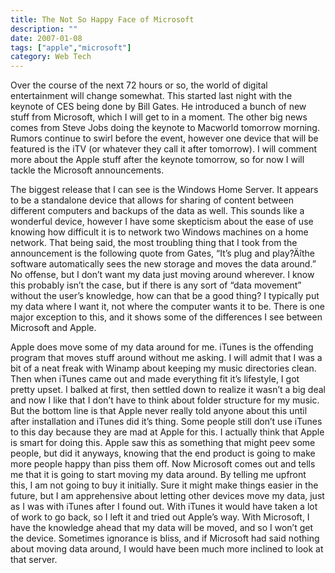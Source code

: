 ```yaml
---
title: The Not So Happy Face of Microsoft
description: ""
date: 2007-01-08
tags: ["apple","microsoft"]
category: Web Tech
---
```



<p>Over the course of the next 72 hours or so, the world of digital entertainment will change somewhat.  This started last night with the keynote of CES being done by Bill Gates.  He introduced a bunch of new stuff from Microsoft, which I will get to in a moment.  The other big news comes from Steve Jobs doing the keynote to Macworld tomorrow morning.  Rumors continue to swirl before the event, however one device that will be featured is the iTV (or whatever they call it after tomorrow).  I will comment more about the Apple stuff after the keynote tomorrow, so for now I will tackle the Microsoft announcements.

</p>

<p>The biggest release that I can see is the Windows Home Server.  It appears to be a standalone device that allows for sharing of content between different computers and backups of the data as well.  This sounds like a wonderful device, however I have some skepticism about the ease of use knowing how difficult it is to network two Windows machines on a home network.  That being said, the most troubling thing that I took from the announcement is the following quote from Gates, “It’s plug and play?Äîthe software automatically sees the new storage and moves the data around.”  No offense, but I don’t want my data just moving around wherever.  I know this probably isn’t the case, but if there is any sort of “data movement” without the user’s knowledge, how can that be a good thing?  I typically put my data where I want it, not where the computer wants it to be.  There is one major exception to this, and it shows some of the differences I see between Microsoft and Apple.

</p>

<p>Apple does move some of my data around for me.  iTunes is the offending program that moves stuff around without me asking.  I will admit that I was a bit of a neat freak with Winamp about keeping my music directories clean.  Then when iTunes came out and made everything fit it’s lifestyle, I got pretty upset.  I balked at first, then settled down to realize it wasn’t a big deal and now I like that I don’t have to think about folder structure for my music.  But the bottom line is that Apple never really told anyone about this until after installation and iTunes did it’s thing.  Some people still don’t use iTunes to this day because they are mad at Apple for this.  I actually think that Apple is smart for doing this.  Apple saw this as something that might peev some people, but did it anyways, knowing that the end product is going to make more people happy than piss them off.  Now Microsoft comes out and tells me that it is going to start moving my data around.  By telling me upfront this, I am not going to buy it initially.  Sure it might make things easier in the future, but I am apprehensive about letting other devices move my data, just as I was with iTunes after I found out.  With iTunes it would have taken a lot of work to go back, so I left it and tried out Apple’s way.  With Microsoft, I have the knowledge ahead that my data will be moved, and so I won’t get the device.  Sometimes ignorance is bliss, and if Microsoft had said nothing about moving data around, I would have been much more inclined to look at that server.</p>
